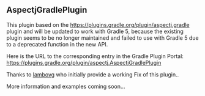 ## AspectjGradlePlugin

This plugin based on the https://plugins.gradle.org/plugin/aspectj.gradle plugin and will be updated to work with Gradle 5, because the existing plugin seems to be no longer maintained and failed to use with Gradle 5 due to a deprecated function in the new API.

Here is the URL to the corresponding entry in the Gradle Plugin Portal:
https://plugins.gradle.org/plugin/aspectj.AspectjGradlePlugin

Thanks to [lambovg](https://github.com/lambovg) who initially provide a working Fix of this plugin..

More information and examples coming soon...

